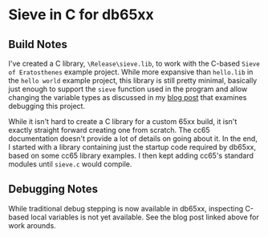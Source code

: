 # Sieve in C for db65xx

## Build Notes

I've created a C library, `\Release\sieve.lib`, to work with the C-based `Sieve of Eratosthenes` example project.  While more expansive than `hello.lib` in the `hello world` example project, this library is still pretty minimal, basically just enough to support the `sieve` function used in the program and allow changing the variable types as discussed in my [blog post](https://trobertson.site/6502-debugging-the-sieve-of-eratosthenes-with-the-vs-code-db65xx-debugging-extension/) that examines debugging this project.

While it isn't hard to create a C library for a custom 65xx build, it isn't exactly straight forward creating one from scratch.  The cc65 documentation doesn't provide a lot of details on going about it.  In the end, I started with a library containing just the startup code required by db65xx, based on some cc65 library examples.  I then kept adding cc65's standard modules until `sieve.c` would compile.

## Debugging Notes

While traditional debug stepping is now available in db65xx, inspecting C-based local variables is not yet available.  See the blog post linked above for work arounds.
